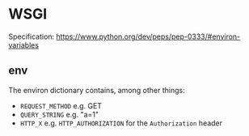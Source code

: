 # WSGI

Specification: <https://www.python.org/dev/peps/pep-0333/#environ-variables>

## env

The environ dictionary contains, among other things:

* `REQUEST_METHOD` e.g. GET
* `QUERY_STRING` e.g. "a=1"
* `HTTP_X` e.g. `HTTP_AUTHORIZATION` for the `Authorization` header

